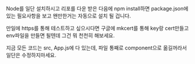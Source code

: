 Node를 일단 설치하시고 리포를 다운 받은 다음에 npm install하면 package.json에 있는 필요사항을 보고 왠만한거는 자동으로 설치 될 겁니다. 

만일에 https를 통해 테스트하고 싶으시다면 구글에 mkcert를 통해 key랑 cert만들고 env파일을 만들면 될텐데 그건 뭐 천천히 해보세요. 

지금 모든 코드는 src, App.js에 다 있는데, 파일 통째로 component으로 옮길꺼라서 일단은 수정하지마세요.
